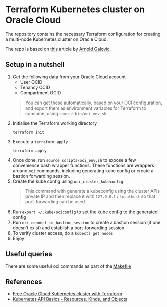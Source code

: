 # Terraform Kubernetes cluster on Oracle Cloud

The repository contains the necessary Terraform configuration for creating a
multi-node Kubernetes cluster on Oracle Cloud. 

The repo is based on [this][free_oracle_tf] article by [Arnold Galovic][arnold].

## Setup in a nutshell

1. Get the following data from your Oracle Cloud account
    * User OCID
    * Tenancy OCID
    * Compartment OCID
   > You can get these automatically, based on your OCI configuration, and export them as
   > environment variables for Terraform to consume, using `source bin/oci_env.sh`
2. Initialise the Terraform working directory
   ```shell
   terraform init
   ```
3. Execute a `terraform apply`
   ```shell
   terraform apply
   ```
4. Once done, run `source scripts/oci_env.sh` to expose a few convenience bash wrapper functions.
   These functions are wrappers around `oci` commands, including generating kube config or
   create a bastion forwarding session.
5. Create the kube config using `oci_cluster_kubeconfig`
   > This command with generate a kubeconfig using the cluster APIs private IP and then
   > replace it with `127.0.0.1` / `localhost` so that port-forwarding can be used.
6. Run `export ~/.kube/ociconfig` to set the kube config to the generated config
7. Run `oci_connect_to_bastion_session` to create a bastion session (if one doesn't exist)
   and establish a port-forwarding session.
8. To verify cluster access, do a `kubectl get nodes`
9. Enjoy

## Useful queries

There are some useful oci commands as part of the [Makefile](Makefile)

## References

- [Free Oracle Cloud Kubernetes cluster with Terraform][free_oracle_tf]
- [Kubernetes API Basics - Resources, Kinds, and Objects][api_terms]

[arnold]: https://arnoldgalovics.com/author/arnoldgalovics/
[free_oracle_tf]: https://arnoldgalovics.com/oracle-cloud-kubernetes-terraform/
[api_terms]: https://iximiuz.com/en/posts/kubernetes-api-structure-and-terminology/